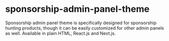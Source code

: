 # sponsorship-admin-panel-theme
Sponsorship admin panel theme is specifically designed for sponsorship hunting products, though it can be easily customized for other admin panels as well. Available in plain HTML, React.js and Next.js.
